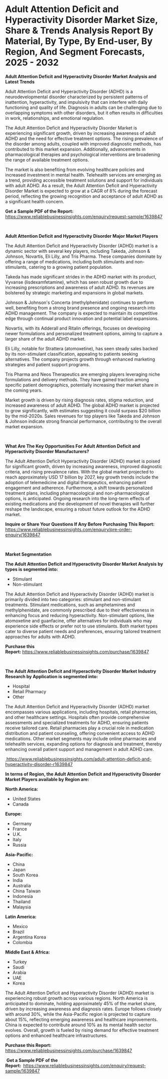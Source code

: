 <p><h1>Adult Attention Deficit and Hyperactivity Disorder Market Size, Share & Trends Analysis Report By Material, By Type, By End-user, By Region, And Segment Forecasts, 2025 - 2032</h1></p><p><strong>Adult Attention Deficit and Hyperactivity Disorder Market Analysis and Latest Trends</strong></p>
<p><p>Adult Attention Deficit and Hyperactivity Disorder (ADHD) is a neurodevelopmental disorder characterized by persistent patterns of inattention, hyperactivity, and impulsivity that can interfere with daily functioning and quality of life. Diagnosis in adults can be challenging due to overlapping symptoms with other disorders, but it often results in difficulties in work, relationships, and emotional regulation.</p><p>The Adult Attention Deficit and Hyperactivity Disorder Market is experiencing significant growth, driven by increasing awareness of adult ADHD and the need for effective treatment options. The rising prevalence of the disorder among adults, coupled with improved diagnostic methods, has contributed to this market expansion. Additionally, advancements in pharmacological therapies and psychological interventions are broadening the range of available treatment options.</p><p>The market is also benefiting from evolving healthcare policies and increased investment in mental health. Telehealth services are emerging as a trend, providing accessible treatment solutions and support for individuals with adult ADHD. As a result, the Adult Attention Deficit and Hyperactivity Disorder Market is expected to grow at a CAGR of 8% during the forecast period, reflecting the growing recognition and acceptance of adult ADHD as a significant health concern.</p></p>
<p><strong>Get a Sample PDF of the Report:&nbsp;</strong> <a href="https://www.reliablebusinessinsights.com/enquiry/request-sample/1639847?utm_campaign=75&utm_medium=2&utm_source=Github&utm_content=ia&utm_term=19042025&utm_id=adult-attention-deficit-and-hyperactivity-disorder">https://www.reliablebusinessinsights.com/enquiry/request-sample/1639847</a></p>
<p>&nbsp;</p>
<p><strong>Adult Attention Deficit and Hyperactivity Disorder Major Market Players</strong></p>
<p><p>The Adult Attention Deficit and Hyperactivity Disorder (ADHD) market is a dynamic sector with several key players, including Takeda, Johnson & Johnson, Novartis, Eli Lilly, and Tris Pharma. These companies dominate by offering a range of medications, including both stimulants and non-stimulants, catering to a growing patient population.</p><p>Takeda has made significant strides in the ADHD market with its product, Vyvanse (lisdexamfetamine), which has seen robust growth due to increasing prescriptions and awareness of adult ADHD. Its revenues are bolstered by strategic marketing and expansions in global markets. </p><p>Johnson & Johnson's Concerta (methylphenidate) continues to perform well, benefiting from a strong brand presence and ongoing research into ADHD management. The company is expected to maintain its competitive edge through continual product innovation and potential label expansions.</p><p>Novartis, with its Adderall and Ritalin offerings, focuses on developing newer formulations and personalized treatment options, aiming to capture a larger share of the adult ADHD market. </p><p>Eli Lilly, notable for Strattera (atomoxetine), has seen steady sales backed by its non-stimulant classification, appealing to patients seeking alternatives. The company projects growth through enhanced marketing strategies and patient support programs.</p><p>Tris Pharma and Neos Therapeutics are emerging players leveraging niche formulations and delivery methods. They have gained traction among specific patient demographics, potentially increasing their market share in the coming years.</p><p>Market growth is driven by rising diagnosis rates, stigma reduction, and increased awareness of adult ADHD. The global ADHD market is projected to grow significantly, with estimates suggesting it could surpass $20 billion by the mid-2020s. Sales revenues for top players like Takeda and Johnson & Johnson indicate strong financial performance, contributing to the overall market expansion.</p></p>
<p>&nbsp;</p>
<p><strong>What Are The Key Opportunities For Adult Attention Deficit and Hyperactivity Disorder Manufacturers?</strong></p>
<p><p>The Adult Attention Deficit Hyperactivity Disorder (ADHD) market is poised for significant growth, driven by increasing awareness, improved diagnostic criteria, and rising prevalence rates. With the global market projected to reach approximately USD 17 billion by 2027, key growth trends include the adoption of telemedicine and digital therapeutics, enhancing patient engagement and adherence. Furthermore, a shift towards personalized treatment plans, including pharmacological and non-pharmacological options, is anticipated. Ongoing research into the long-term effects of existing medications and the development of novel therapies will further reshape the landscape, ensuring a robust future outlook for the ADHD market.</p></p>
<p><strong>Inquire or Share Your Questions If Any Before Purchasing This Report:</strong> <a href="https://www.reliablebusinessinsights.com/enquiry/pre-order-enquiry/1639847?utm_campaign=75&utm_medium=2&utm_source=Github&utm_content=ia&utm_term=19042025&utm_id=adult-attention-deficit-and-hyperactivity-disorder">https://www.reliablebusinessinsights.com/enquiry/pre-order-enquiry/1639847</a></p>
<p>&nbsp;</p>
<p><strong>Market Segmentation</strong></p>
<p><strong>The Adult Attention Deficit and Hyperactivity Disorder Market Analysis by types is segmented into:</strong></p>
<p><ul><li>Stimulant</li><li>Non-stimulant</li></ul></p>
<p><p>The Adult Attention Deficit and Hyperactivity Disorder (ADHD) market is primarily divided into two categories: stimulant and non-stimulant treatments. Stimulant medications, such as amphetamines and methylphenidate, are commonly prescribed due to their effectiveness in enhancing focus and reducing hyperactivity. Non-stimulant options, like atomoxetine and guanfacine, offer alternatives for individuals who may experience side effects or prefer not to use stimulants. Both market types cater to diverse patient needs and preferences, ensuring tailored treatment approaches for adults with ADHD.</p></p>
<p><strong>Purchase this Report:&nbsp;</strong><a href="https://www.reliablebusinessinsights.com/purchase/1639847?utm_campaign=75&utm_medium=2&utm_source=Github&utm_content=ia&utm_term=19042025&utm_id=adult-attention-deficit-and-hyperactivity-disorder">https://www.reliablebusinessinsights.com/purchase/1639847</a></p>
<p>&nbsp;</p>
<p><strong>The Adult Attention Deficit and Hyperactivity Disorder Market Industry Research by Application is segmented into:</strong></p>
<p><ul><li>Hospital</li><li>Retail Pharmacy</li><li>Other</li></ul></p>
<p><p>The Adult Attention Deficit and Hyperactivity Disorder (ADHD) market encompasses various applications, including hospitals, retail pharmacies, and other healthcare settings. Hospitals often provide comprehensive assessments and specialized treatments for ADHD, ensuring patients receive tailored care. Retail pharmacies play a crucial role in medication distribution and patient counseling, offering convenient access to ADHD medications. Other market segments may include online pharmacies and telehealth services, expanding options for diagnosis and treatment, thereby enhancing overall patient support and management in adult ADHD care.</p></p>
<p><a href="https://www.reliablebusinessinsights.com/adult-attention-deficit-and-hyperactivity-disorder-r1639847?utm_campaign=75&utm_medium=2&utm_source=Github&utm_content=ia&utm_term=19042025&utm_id=adult-attention-deficit-and-hyperactivity-disorder">&nbsp;https://www.reliablebusinessinsights.com/adult-attention-deficit-and-hyperactivity-disorder-r1639847</a></p>
<p><strong>In terms of Region, the Adult Attention Deficit and Hyperactivity Disorder Market Players available by Region are:</strong></p>
<p>
    <p> <strong> North America: </strong>
        <ul>
            <li>United States</li>
            <li>Canada</li>
        </ul>
        </p> 
    <p> <strong> Europe: </strong>
        <ul>
            <li>Germany</li>
            <li>France</li>
            <li>U.K.</li>
            <li>Italy</li>
            <li>Russia</li>
        </ul>
        </p> 
    <p> <strong> Asia-Pacific: </strong>
        <ul>
            <li>China</li>
            <li>Japan</li>
            <li>South Korea</li>
            <li>India</li>
            <li>Australia</li>
            <li>China Taiwan</li>
            <li>Indonesia</li>
            <li>Thailand</li>
            <li>Malaysia</li>
        </ul>
        </p> 
    <p> <strong> Latin America: </strong>
        <ul>
            <li>Mexico</li>
            <li>Brazil</li>
            <li>Argentina Korea</li>
            <li>Colombia</li>
        </ul>
        </p> 
    <p> <strong> Middle East & Africa: </strong>
        <ul>
            <li>Turkey</li>
            <li>Saudi</li>
            <li>Arabia</li>
            <li>UAE</li>
            <li>Korea</li>
        </ul>
    </p>
    </p>
<p><p>The Adult Attention Deficit and Hyperactivity Disorder (ADHD) market is experiencing robust growth across various regions. North America is anticipated to dominate, holding approximately 45% of the market share, driven by increasing awareness and diagnosis rates. Europe follows closely with around 30%, while the Asia-Pacific region is projected to capture about 15%, reflecting emerging awareness and healthcare improvements. China is expected to contribute around 10% as its mental health sector evolves. Overall, growth is fueled by rising demand for effective treatment options and enhanced healthcare infrastructures.</p></p>
<p><strong>Purchase this Report: </strong><a href="https://www.reliablebusinessinsights.com/purchase/1639847?utm_campaign=75&utm_medium=2&utm_source=Github&utm_content=ia&utm_term=19042025&utm_id=adult-attention-deficit-and-hyperactivity-disorder">https://www.reliablebusinessinsights.com/purchase/1639847</a></p>
<p>&nbsp;<strong>Get a Sample PDF of the Report:&nbsp;&nbsp;</strong><a href="https://www.reliablebusinessinsights.com/enquiry/request-sample/1639847?utm_campaign=75&utm_medium=2&utm_source=Github&utm_content=ia&utm_term=19042025&utm_id=adult-attention-deficit-and-hyperactivity-disorder">https://www.reliablebusinessinsights.com/enquiry/request-sample/1639847</a></p>
<p><strong></strong></p>
<p><p></p><p></p><p></p></p>